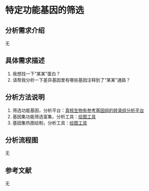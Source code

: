 # 特定功能基因的筛选
## 分析需求介绍
无

## 具体需求描述
1. 我想找一下“某某”蛋白？
2. 请帮我分析一下差异基因里有哪些基因注释到了“某某”通路？

## 分析方法说明
1. 筛选功能基因，分析平台：[真核生物有参考基因组的转录组分析平台](https://international.biocloud.net/zh/software/agriculture/detail/8a817f674fd9e535014fda7080080a9b)
2. 基因集功能筛选富集，分析工具：[绘图工具](https://international.biocloud.net/zh/software/tools/detail/small/8a8300b25673213c01567334706d0001)
3. 基因集热图绘制，分析工具：[绘图工具](https://international.biocloud.net/zh/software/tools/detail/small/8a8300b25673213c01567334706d0001)

## 分析流程图
无

## 参考文献
无